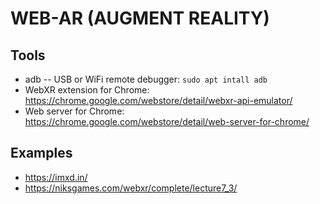 # WEB-AR (AUGMENT REALITY)

## Tools
- adb -- USB or WiFi remote debugger: `sudo apt intall adb`
- WebXR extension for Chrome: https://chrome.google.com/webstore/detail/webxr-api-emulator/
- Web server for Chrome: https://chrome.google.com/webstore/detail/web-server-for-chrome/

## Examples
- https://imxd.in/
- https://niksgames.com/webxr/complete/lecture7_3/
